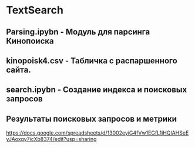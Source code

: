 # TextSearch

## Parsing.ipybn - Модуль для парсинга Кинопоиска
## kinopoisk4.csv - Табличка с распаршенного сайта.
## search.ipybn - Создание индекса и поисковых запросов

## Результаты поисковых запросов и метрики
https://docs.google.com/spreadsheets/d/13002eyiG4fVw1EGfL1iHQlAHSeEyJAoxgy7icXb8374/edit?usp=sharing
